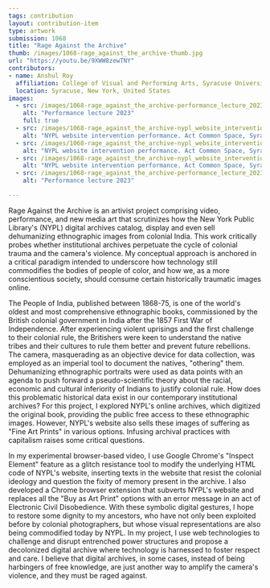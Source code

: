 ```yaml
---
tags: contribution
layout: contribution-item
type: artwork
submission: 1068
title: "Rage Against the Archive"
thumb: /images/1068-rage_against_the_archive-thumb.jpg
url: "https://youtu.be/9XWW8zewTNY"
contributors: 
- name: Anshul Roy
  affiliation: College of Visual and Performing Arts, Syracuse University
  location: Syracuse, New York, United States
images: 
  - src: /images/1068-rage_against_the_archive-performance_lecture_2023_su_zelikha_final.jpg
    alt: "Performance lecture 2023"
    full: true
  - src: /images/1068-rage_against_the_archive-nypl_website_intervention_performance_act_common_space_syracuse_28_april_2022-7.jpg
    alt: "NYPL website intervention performance. Act Common Space, Syracuse, 28 april, 2022"
  - src: /images/1068-rage_against_the_archive-nypl_website_intervention_performance_act_common_space_syracuse_28_april_2022-9.jpg
    alt: "NYPL website intervention performance. Act Common Space, Syracuse, 28 april, 2022"
  - src: /images/1068-rage_against_the_archive-nypl_website_intervention_performance_act_common_space_syracuse_28_april_2022.jpg
    alt: "NYPL website intervention performance. Act Common Space, Syracuse, 28 april, 2022"
  - src: /images/1068-rage_against_the_archive-performance_lecture_2023_su_zelikha_final-2.jpg
    alt: "Performance lecture 2023"

---
```


Rage Against the Archive is an artivist project comprising video,
performance, and new media art that scrutinizes how the New York Public
Library's (NYPL) digital archives catalog, display and even sell
dehumanizing ethnographic images from colonial India. This work
critically probes whether institutional archives perpetuate the cycle of
colonial trauma and the camera's violence. My conceptual approach is
anchored in a critical paradigm intended to underscore how technology
still commodifies the bodies of people of color, and how we, as a more
conscientious society, should consume certain historically traumatic
images online.

The People of India, published between 1868-75, is one of the world\'s
oldest and most comprehensive ethnographic books, commissioned by the
British colonial government in India after the 1857 First War of
Independence. After experiencing violent uprisings and the first
challenge to their colonial rule, the Britishers were keen to understand
the native tribes and their cultures to rule them better and prevent
future rebellions. The camera, masquerading as an objective device for
data collection, was employed as an imperial tool to document the
natives, "othering" them. Dehumanizing ethnographic portraits were used
as data points with an agenda to push forward a pseudo-scientific theory
about the racial, economic and cultural inferiority of Indians to
justify colonial rule. How does this problematic historical data exist
in our contemporary institutional archives? For this project, I explored
NYPL\'s online archives, which digitized the original book, providing
the public free access to these ethnographic images. However, NYPL's
website also sells these images of suffering as "Fine Art Prints" in
various options. Infusing archival practices with capitalism raises some
critical questions.

In my experimental browser-based video, I use Google Chrome\'s "Inspect
Element" feature as a glitch resistance tool to modify the underlying
HTML code of NYPL's website, inserting texts in the website that resist
the colonial ideology and question the fixity of memory present in the
archive. I also developed a Chrome browser extension that subverts
NYPL's website and replaces all the "Buy as Art Print" options with an
error message in an act of Electronic Civil Disobedience. With these
symbolic digital gestures, I hope to restore some dignity to my
ancestors, who have not only been exploited before by colonial
photographers, but whose visual representations are also being
commodified today by NYPL. In my project, I use web technologies to
challenge and disrupt entrenched power structures and propose a
decolonized digital archive where technology is harnessed to foster
respect and care. I believe that digital archives, in some cases,
instead of being harbingers of free knowledge, are just another way to
amplify the camera's violence, and they must be raged against.
